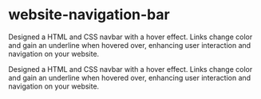 # website-navigation-bar
Designed a HTML and CSS navbar with a hover effect. Links change color and gain an underline when hovered over, enhancing user interaction and navigation on your website.


Designed a HTML and CSS navbar with a hover effect. Links change color and gain an underline when hovered over, enhancing user interaction and navigation on your website.
